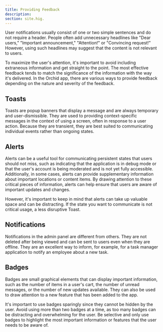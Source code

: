```yaml
---
title: Providing Feedback
description:
section: site.hig.
---
```



User notifications usually consist of one or two simple sentences and do not require a header. People often add unnecessary headlines like "Dear users," "Important announcement," "Attention!" or "Convincing request!" However, using such headlines may suggest that the content is not relevant to users.

To maximize the user's attention, it's important to avoid including extraneous information and get straight to the point. The most effective feedback tends to match the significance of the information with the way it's delivered. In the Orchid app, there are various ways to provide feedback depending on the nature and severity of the feedback.


## Toasts

Toasts are popup banners that display a message and are always temporary and user-dismissible.
They are used to providing context-specific messages in the context of using a screen, often in response to a user action.
Because they are transient, they are best suited to communicating individual events rather than ongoing states.


## Alerts

Alerts can be a useful tool for communicating persistent states that users should not miss, such as indicating that the application is in debug mode or that the user's account is being moderated and is not yet fully accessible. Additionally, in some cases, alerts can provide supplementary information about important locations or content items. By drawing attention to these critical pieces of information, alerts can help ensure that users are aware of important updates and changes.

However, it's important to keep in mind that alerts can take up valuable space and can be distracting. If the state you want to communicate is not critical usage, a less disruptive Toast.


## Notifications

Notifications in the admin panel are different from others. They are not deleted after being viewed and can be sent to users even when they are offline. They are an excellent way to inform, for example, for a task manager application to notify an employee about a new task.


## Badges

Badges are small graphical elements that can display important information, such as the number of items in a user's cart, the number of unread messages, or the number of new updates available. They can also be used to draw attention to a new feature that has been added to the app.

It's important to use badges sparingly since they cannot be hidden by the user. Avoid using more than two badges at a time, as too many badges can be distracting and overwhelming for the user. Be selective and only use badges to highlight the most important information or features that the user needs to be aware of.
